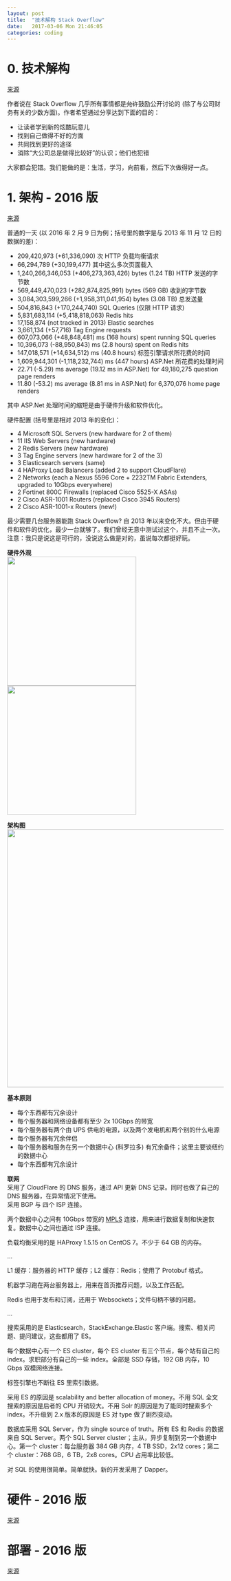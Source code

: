 ```yaml
---
layout: post
title:  "技术解构 Stack Overflow"
date:   2017-03-06 Mon 21:46:05
categories: coding
---
```


# 0. 技术解构

[来源](https://nickcraver.com/blog/2016/02/03/stack-overflow-a-technical-deconstruction/)

作者说在 Stack Overflow 几乎所有事情都是<del>允许</del>鼓励公开讨论的 (除了与公司财务有关的少数方面)。作者希望通过分享达到下面的目的：

<ul>
  <li>让读者学到新的炫酷玩意儿</li>
  <li>找到自己做得不好的方面</li>
  <li>共同找到更好的途径</li>
  <li>消除“大公司总是做得比较好”的认识；他们也犯错</li>
</ul>

大家都会犯错。我们能做的是：生活，学习，向前看，然后下次做得好一点。

# 1. 架构 - 2016 版

[来源](https://nickcraver.com/blog/2016/02/17/stack-overflow-the-architecture-2016-edition/)

普通的一天 (以 2016 年 2 月 9 日为例；括号里的数字是与 2013 年 11 月 12 日的数据的差)：

- 209,420,973 (+61,336,090) 次 HTTP 负载均衡请求
- 66,294,789 (+30,199,477) 其中这么多次页面载入
- 1,240,266,346,053 (+406,273,363,426) bytes (1.24 TB) HTTP 发送的字节数
- 569,449,470,023 (+282,874,825,991) bytes (569 GB) 收到的字节数
- 3,084,303,599,266 (+1,958,311,041,954) bytes (3.08 TB) 总发送量
- 504,816,843 (+170,244,740) SQL Queries (仅限 HTTP 请求)
- 5,831,683,114 (+5,418,818,063) Redis hits
- 17,158,874 (not tracked in 2013) Elastic searches
- 3,661,134 (+57,716) Tag Engine requests
- 607,073,066 (+48,848,481) ms (168 hours) spent running SQL queries
- 10,396,073 (-88,950,843) ms (2.8 hours) spent on Redis hits
- 147,018,571 (+14,634,512) ms (40.8 hours) 标签引擎请求所花费的时间
- 1,609,944,301 (-1,118,232,744) ms (447 hours) ASP.Net 所花费的处理时间
- 22.71 (-5.29) ms average (19.12 ms in ASP.Net) for 49,180,275 question page renders
- 11.80 (-53.2) ms average (8.81 ms in ASP.Net) for 6,370,076 home page renders

其中 ASP.Net 处理时间的缩短是由于硬件升级和软件优化。

硬件配置 (括号里是相对 2013 年的变化)：

- 4 Microsoft SQL Servers (new hardware for 2 of them)
- 11 IIS Web Servers (new hardware)
- 2 Redis Servers (new hardware)
- 3 Tag Engine servers (new hardware for 2 of the 3)
- 3 Elasticsearch servers (same)
- 4 HAProxy Load Balancers (added 2 to support CloudFlare)
- 2 Networks (each a Nexus 5596 Core + 2232TM Fabric Extenders, upgraded to 10Gbps everywhere)
- 2 Fortinet 800C Firewalls (replaced Cisco 5525-X ASAs)
- 2 Cisco ASR-1001 Routers (replaced Cisco 3945 Routers)
- 2 Cisco ASR-1001-x Routers (new!)

最少需要几台服务器能跑 Stack Overflow? 自 2013 年以来变化不大。但由于硬件和软件的优化，最少一台就够了。我们曾经无意中测试过这个，并且不止一次。注意：我只是说这是可行的，没说这么做是对的，虽说每次都挺好玩。

<p><b>硬件外观</b><br>
<img src="https://i.imgur.com/TEb0jiPh.jpg" width='300px'></img><img src="https://i.imgur.com/ZFvRqgkh.jpg" width='300px'></img>
</p>
<p><b>架构图</b><br>
<img src="https://nickcraver.com/blog/content/SO-Architecture-Overview-Logical.svg" width='600px'></img>
</p>
<p><b>基本原则</b><br>
<ul>
  <li>每个东西都有冗余设计</li>
  <li>每个服务器和网络设备都有至少 2x 10Gbps 的带宽</li>
  <li>每个服务器有两个由 UPS 供电的电源，以及两个发电机和两个别的什么电源</li>
  <li>每个服务器有冗余伴侣</li>
  <li>每个服务器和服务在另一个数据中心 (科罗拉多) 有冗余备件；这里主要谈纽约的数据中心</li>
  <li>每个东西都有冗余设计</li>
</ul>
</p>
<p><b>联网</b><br>
采用了 CloudFlare 的 DNS 服务，通过 API 更新 DNS 记录。同时也做了自己的 DNS 服务器，在异常情况下使用。
<br>
采用 BGP 与 四个 ISP 连接。
<br>
</p>

两个数据中心之间有 10Gbps 带宽的 [MPLS](https://en.wikipedia.org/wiki/Multiprotocol_Label_Switching) 连接，用来进行数据复制和快速恢复。数据中心之间也通过 ISP 连接。

负载均衡采用的是 HAProxy 1.5.15 on CentOS 7。不少于 64 GB 的内存。

...

L1 缓存：服务器的 HTTP 缓存；L2 缓存：Redis；使用了 Protobuf 格式。

机器学习跑在两台服务器上，用来在首页推荐问题，以及工作匹配。

Redis 也用于发布和订阅，还用于 Websockets；文件句柄不够的问题。

...

搜索采用的是 Elasticsearch，StackExchange.Elastic 客户端。搜索、相关问题、提问建议，这些都用了 ES。

每个数据中心有一个 ES cluster，每个 ES cluster 有三个节点，每个站有自己的 index。求职部分有自己的一些 index。全部是 SSD 存储，192 GB 内存，10 Gbps 双模网络连接。

标签引擎也不断往 ES 里索引数据。

采用 ES 的原因是 scalability and better allocation of money。不用 SQL 全文搜索的原因是后者的 CPU 开销较大。不用 Solr 的原因是为了能同时搜索多个 index。不升级到 2.x 版本的原因是 ES 对 type 做了剧烈变动。

数据库采用 SQL Server，作为 single source of truth。所有 ES 和 Redis 的数据来自 SQL Server。两个 SQL Server cluster；主从，异步复制到另一个数据中心。第一个 cluster：每台服务器 384 GB 内存，4 TB SSD，2x12 cores；第二个 cluster：768 GB，6 TB，2x8 cores。CPU 占用率比较低。

对 SQL 的使用很简单。简单就快。新的开发采用了 Dapper。

# 硬件 - 2016 版

[来源](https://nickcraver.com/blog/2016/03/29/stack-overflow-the-hardware-2016-edition/)

# 部署 - 2016 版

[来源](https://nickcraver.com/blog/2016/05/03/stack-overflow-how-we-do-deployment-2016-edition/)

